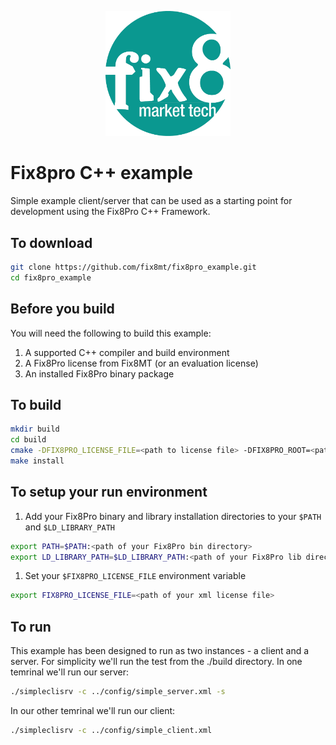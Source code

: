 <p align="center">
  <a href="https://www.fix8mt.com"><img src="fix8mt_Master_Logo_Green_Trans.png" width="200"></a>
</p>

# Fix8pro C++ example
Simple example client/server that can be used as a starting point for development using the Fix8Pro C++ Framework.

## To download
```bash
git clone https://github.com/fix8mt/fix8pro_example.git
cd fix8pro_example
```

## Before you build
You will need the following to build this example:
1. A supported C++ compiler and build environment
1. A Fix8Pro license from Fix8MT (or an evaluation license)
1. An installed Fix8Pro binary package

## To build
```bash
mkdir build
cd build
cmake -DFIX8PRO_LICENSE_FILE=<path to license file> -DFIX8PRO_ROOT=<path to installed Fix8Pro package> -DCMAKE_INSTALL_PREFIX=<install path> -DCMAKE_BUILD_TYPE=Release ..
make install
```

## To setup your run environment
1. Add your Fix8Pro binary and library installation directories to your `$PATH` and `$LD_LIBRARY_PATH`
```bash
export PATH=$PATH:<path of your Fix8Pro bin directory>
export LD_LIBRARY_PATH=$LD_LIBRARY_PATH:<path of your Fix8Pro lib directory>
```
1. Set your `$FIX8PRO_LICENSE_FILE` environment variable
```bash
export FIX8PRO_LICENSE_FILE=<path of your xml license file>
```

## To run
This example has been designed to run as two instances - a client and a server. For simplicity we'll run the test from the ./build directory.
In one temrinal we'll run our server:
```bash
./simpleclisrv -c ../config/simple_server.xml -s
```
In our other temrinal we'll run our client:
```bash
./simpleclisrv -c ../config/simple_client.xml
```

